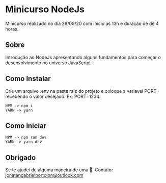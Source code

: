 # Minicurso NodeJs

Minicurso realizado no dia 28/09/20 com inicio as 13h e duração de de 4 horas.

## Sobre

Introdução ao NodeJs apresentando alguns fundamentos para começar o desenvolvimento no universo JavaScript

## Como Instalar

Crie um arquivo .env na pasta raiz do projeto e coloque a variavel PORT= recebendo o valor desejado. Ex: PORT=1234.

    NPM -> npm i
    YARN -> yarn

## Como iniciar

    NPM -> npm run dev
    YARN -> yarn dev

## Obrigado

Se te ajudei de alguma maneira de uma 🌟. Contato: [jonatangabrielbortolon@outlook.com](mailto:jonatangabrielbortolon@outlook.com)

